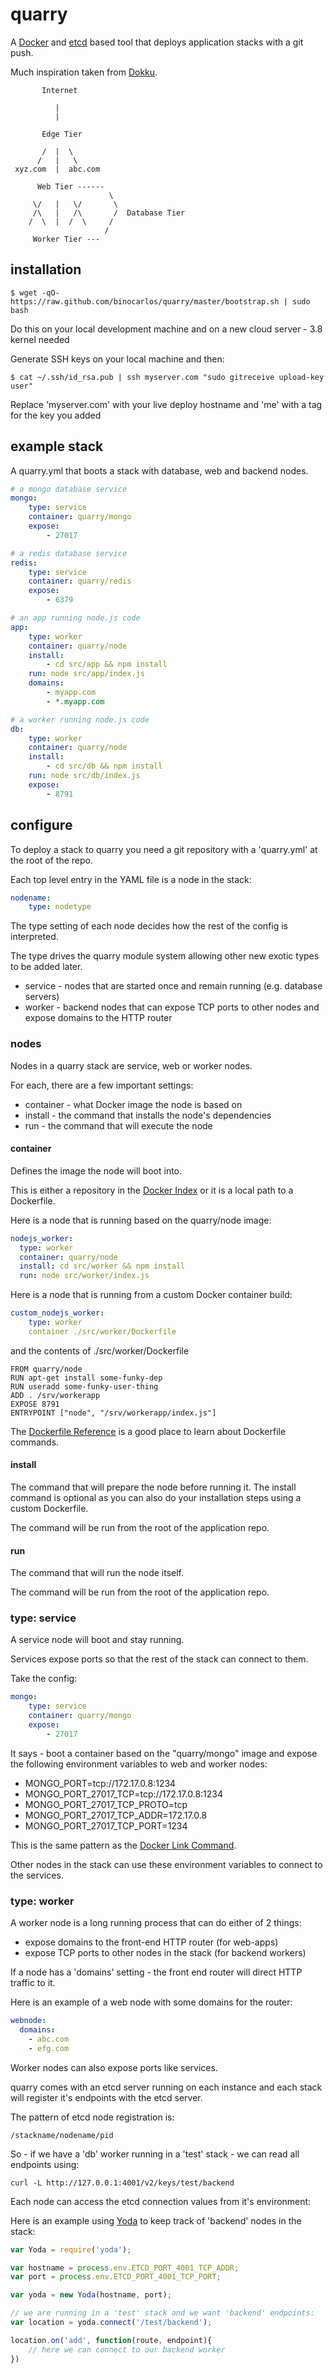quarry
======

A [Docker](https://docker.io) and [etcd](https://github.com/coreos/etcd) based tool that deploys application stacks with a git push.

Much inspiration taken from [Dokku](https://github.com/progrium/dokku).

```
       Internet

          |
          |

       Edge Tier
                                
       /  |  \                  
      /   |   \
 xyz.com  |  abc.com

      Web Tier ------
                      \ 
     \/   |   \/       \      
     /\   |   /\       /  Database Tier       
    /  \  |  /  \     /
                     /
     Worker Tier ---

```
## installation

```
$ wget -qO- https://raw.github.com/binocarlos/quarry/master/bootstrap.sh | sudo bash
```

Do this on your local development machine and on a new cloud server - 3.8 kernel needed

Generate SSH keys on your local machine and then:

```
$ cat ~/.ssh/id_rsa.pub | ssh myserver.com "sudo gitreceive upload-key user"
```

Replace 'myserver.com' with your live deploy hostname and 'me' with a tag for the key you added

## example stack

A quarry.yml that boots a stack with database, web and backend nodes.

```yaml
# a mongo database service
mongo:
	type: service
	container: quarry/mongo
	expose:
		- 27017

# a redis database service
redis:
	type: service
	container: quarry/redis
	expose:
		- 6379

# an app running node.js code
app:
	type: worker
	container: quarry/node
	install:
		- cd src/app && npm install
	run: node src/app/index.js
	domains:
		- myapp.com
		- *.myapp.com

# a worker running node.js code
db:
	type: worker
	container: quarry/node
	install:
		- cd src/db && npm install
	run: node src/db/index.js
	expose:
		- 8791
```


## configure

To deploy a stack to quarry you need a git repository with a 'quarry.yml' at the root of the repo.

Each top level entry in the YAML file is a node in the stack:

```yaml
nodename:
	type: nodetype
```

The type setting of each node decides how the rest of the config is interpreted.

The type drives the quarry module system allowing other new exotic types to be added later.

 * service - nodes that are started once and remain running (e.g. database servers)
 * worker - backend nodes that can expose TCP ports to other nodes and expose domains to the HTTP router

### nodes
Nodes in a quarry stack are service, web or worker nodes.

For each, there are a few important settings:

 * container - what Docker image the node is based on
 * install - the command that installs the node's dependencies
 * run - the command that will execute the node

#### container 
Defines the image the node will boot into.

This is either a repository in the [Docker Index](https://index.docker.io/) or it is a local path to a Dockerfile.

Here is a node that is running based on the quarry/node image:

```yaml
nodejs_worker:
  type: worker
  container: quarry/node
  install: cd src/worker && npm install
  run: node src/worker/index.js
```

Here is a node that is running from a custom Docker container build:

```yaml
custom_nodejs_worker:
	type: worker
	container ./src/worker/Dockerfile
```

and the contents of ./src/worker/Dockerfile

```
FROM quarry/node
RUN apt-get install some-funky-dep
RUN useradd some-funky-user-thing
ADD . /srv/workerapp
EXPOSE 8791
ENTRYPOINT ["node", "/srv/workerapp/index.js"]
```

The [Dockerfile Reference](http://docs.docker.io/en/latest/use/builder) is a good place to learn about Dockerfile commands.

#### install

The command that will prepare the node before running it.  The install command is optional as you can also do your installation steps using a custom Dockerfile.

The command will be run from the root of the application repo.

#### run
The command that will run the node itself.

The command will be run from the root of the application repo.

### type: service

A service node will boot and stay running.

Services expose ports so that the rest of the stack can connect to them.

Take the config:

```yaml
mongo:
	type: service
	container: quarry/mongo
	expose:
		- 27017
```

It says - boot a container based on the "quarry/mongo" image and expose the following environment variables to web and worker nodes:

 * MONGO_PORT=tcp://172.17.0.8:1234
 * MONGO_PORT_27017_TCP=tcp://172.17.0.8:1234
 * MONGO_PORT_27017_TCP_PROTO=tcp
 * MONGO_PORT_27017_TCP_ADDR=172.17.0.8
 * MONGO_PORT_27017_TCP_PORT=1234

This is the same pattern as the [Docker Link Command](http://docs.docker.io/en/latest/use/working_with_links_names/).

Other nodes in the stack can use these environment variables to connect to the services.

### type: worker

A worker node is a long running process that can do either of 2 things:

 * expose domains to the front-end HTTP router (for web-apps)
 * expose TCP ports to other nodes in the stack (for backend workers)

If a node has a 'domains' setting - the front end router will direct HTTP traffic to it.

Here is an example of a web node with some domains for the router:

```yaml
webnode:
  domains:
  	- abc.com
  	- efg.com
```

Worker nodes can also expose ports like services.

quarry comes with an etcd server running on each instance and each stack will register it's endpoints with the etcd server.

The pattern of etcd node registration is:

	/stackname/nodename/pid

So - if we have a 'db' worker running in a 'test' stack - we can read all endpoints using:

```
curl -L http://127.0.0.1:4001/v2/keys/test/backend
```

Each node can access the etcd connection values from it's environment:

Here is an example using [Yoda](https://github.com/binocarlos/yoda) to keep track of 'backend' nodes in the stack:

```js
var Yoda = require('yoda');

var hostname = process.env.ETCD_PORT_4001_TCP_ADDR;
var port = process.env.ETCD_PORT_4001_TCP_PORT;

var yoda = new Yoda(hostname, port);

// we are running in a 'test' stack and we want 'backend' endpoints:
var location = yoda.connect('/test/backend');

location.on('add', function(route, endpoint){
	// here we can connect to our backend worker
})
```